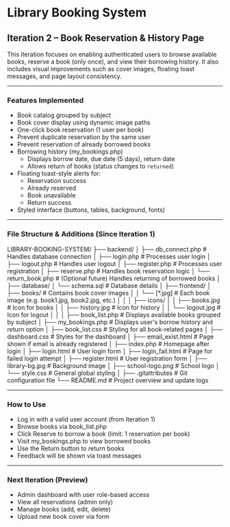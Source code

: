 # Library Booking System
## Iteration 2 – Book Reservation & History Page

This iteration focuses on enabling authenticated users to browse available books, reserve a book (only once), and view their borrowing history. It also includes visual improvements such as cover images, floating toast messages, and page layout consistency.

---

### Features Implemented

- Book catalog grouped by subject
- Book cover display using dynamic image paths
- One-click book reservation (1 user per book)
- Prevent duplicate reservation by the same user
- Prevent reservation of already borrowed books
- Borrowing history (my_bookings.php)
  - Displays borrow date, due date (5 days), return date
  - Allows return of books (status changes to `returned`)
- Floating toast-style alerts for:
  - Reservation success
  - Already reserved
  - Book unavailable
  - Return success
- Styled interface (buttons, tables, background, fonts)

---

### File Structure & Additions (Since Iteration 1)
LIBRARY-BOOKING-SYSTEM/
├── backend/
│   ├── db_connect.php        # Handles database connection
│   ├── login.php             # Processes user login
│   ├── logout.php            # Handles user logout
│   ├── register.php          # Processes user registration
│   ├── reserve.php           # Handles book reservation logic
│   └── return_book.php       # (Optional future) Handles returning of borrowed books
│
├── database/
│   └── schema.sql            # Database details
│
├── frontend/
│   ├── books/              # Contains book cover images
│   │   └── [*.jpg]           # Each book image (e.g. book1.jpg, book2.jpg, etc.)
│   │
│   ├── icons/
│   │   ├── books.jpg         # Icon for books
│   │   ├── history.jpg       # Icon for history
│   │   └── logout.jpg        # Icon for logout
│   │
│   ├── book_list.php         # Displays available books grouped by subject
│   ├── my_bookings.php       # Displays user's borrow history and return option
│   ├── book_list.css         # Styling for all book-related pages
│   ├── dashboard.css         # Styles for the dashboard
│   ├── email_exist.html      # Page shown if email is already registered
│   ├── index.php             # Homepage after login
│   ├── login.html            # User login form
│   ├── login_fail.html       # Page for failed login attempt
│   ├── register.html         # User registration form
│   ├── library-bg.jpg        # Background image
│   ├── school-logo.png       # School logo
│   └── style.css             # General global styling
│
├── .gitattributes            # Git configuration file
└── README.md                 # Project overview and update logs

---

### How to Use

- Log in with a valid user account (from Iteration 1)
- Browse books via book_list.php
- Click Reserve to borrow a book (limit: 1 reservation per book)
- Visit my_bookings.php to view borrowed books
- Use the Return button to return books
- Feedback will be shown via toast messages

---

### Next Iteration (Preview)
- Admin dashboard with user role-based access
- View all reservations (admin only)
- Manage books (add, edit, delete)
- Upload new book cover via form